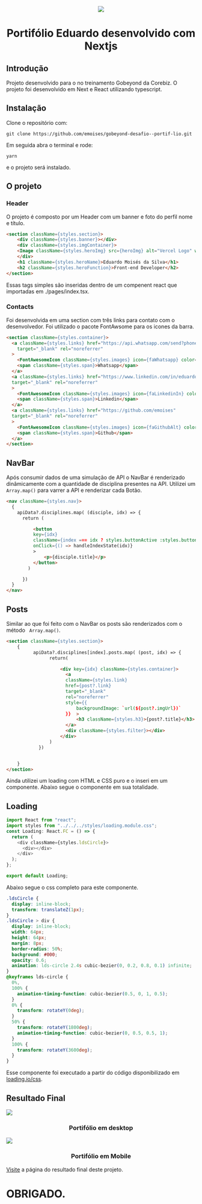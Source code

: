 <p align="center">
  <img src="https://raw.githubusercontent.com/emoises/gobeyond-desafio--portif-lio/main/public/images/header.png">
  <br/>
  <h1 align="center">Portifólio Eduardo desenvolvido com Nextjs</h1>
</p>

## Introdução

Projeto desenvolvido para o no treinamento Gobeyond da Corebiz.
O projeto foi desenvolvido em Next e React utilizando typescript.

## Instalação

Clone o repositório com:

```
git clone https://github.com/emoises/gobeyond-desafio--portif-lio.git
```

Em seguida abra o terminal e rode:

```
yarn
```

e o projeto será instalado.

## O projeto

### Header

O projeto é composto por um Header com um banner e foto do perfil nome e título.

```HTML
<section className={styles.section}>
    <div className={styles.banner}></div>
    <div className={styles.imgContainer}>
    <Image className={styles.heroImg} src={heroImg} alt="Vercel Logo" width={100} height={100}  />
    </div>
    <h1 className={styles.heroName}>Eduardo Moisés da Silva</h1>
    <h2 className={styles.heroFunction}>Front-end Developer</h2>
</section>
```

Essas tags simples são inseridas dentro de um compenent react que importadas em ./pages/index.tsx.

### Contacts

Foi desenvolvida em uma section com três links para contato com o desenvolvedor.
Foi utilizado o pacote FontAwsome para os icones da barra.

```HTML
<section className={styles.container}>
  <a className={styles.links} href="https://api.whatsapp.com/send?phone=5599987654321"
    target="_blank" rel="noreferrer"
  >
    <FontAwesomeIcon className={styles.images} icon={faWhatsapp} color="#333" size={"2x"} />
    <span className={styles.span}>Whatsapp</span>
  </a>
  <a className={styles.links} href="https://www.linkedin.com/in/eduardomoises/"
  target="_blank" rel="noreferrer"
  >
    <FontAwesomeIcon className={styles.images} icon={faLinkedinIn} color="#333" size={"2x"} />
    <span className={styles.span}>Linkedin</span>
  </a>
  <a className={styles.links} href="https://github.com/emoises"
  target="_blank" rel="noreferrer"
  >
    <FontAwesomeIcon className={styles.images} icon={faGithubAlt} color="#333" size={"2x"} />
    <span className={styles.span}>Github</span>
  </a>
</section>
```

## NavBar

Após consumir dados de uma simulação de API o NavBar é renderizado dinâmicamente com a quantidade de disciplina presentes na API.
Utilizei um `Array.map()` para varrer a API e renderizar cada Botão.

```HTML
<nav className={styles.nav}>
  {
    apiData?.disciplines.map( (disciple, idx) => {
      return (

          <button
          key={idx}
          className={index === idx ? styles.buttonActive :styles.button}
          onClick={() => handleIndexState(idx)}
          >
              <p>{disciple.title}</p>
          </button>
        )

      })
  }
</nav>
```

## Posts

Similar ao que foi feito com o NavBar os posts são renderizados com o método ` Array.map()`.

```HTML
<section className={styles.section}>
    {
          apiData?.disciplines[index].posts.map( (post, idx) => {
                return(

                    <div key={idx} className={styles.container}>
                      <a
                      className={styles.link}
                      href={post?.link}
                      target="_blank"
                      rel="noreferrer"
                      style={{
                          backgroundImage: `url(${post?.imgUrl})`
                      }}  >
                          <h3 className={styles.h3}>{post?.title}</h3>
                      </a>
                      <div className={styles.filter}></div>
                    </div>
                )
            })


    }
</section>
```

Ainda utilizei um loading com HTML e CSS puro e o inseri em um componente.
Abaixo segue o componente em sua totalidade.

## Loading

```js
import React from "react";
import styles from "../../../styles/loading.module.css";
const Loading: React.FC = () => {
  return (
    <div className={styles.ldsCircle}>
      <div></div>
    </div>
  );
};

export default Loading;
```

Abaixo segue o css completo para este componente.

```css
.ldsCircle {
  display: inline-block;
  transform: translateZ(1px);
}
.ldsCircle > div {
  display: inline-block;
  width: 64px;
  height: 64px;
  margin: 8px;
  border-radius: 50%;
  background: #000;
  opacity: 0.6;
  animation: lds-circle 2.4s cubic-bezier(0, 0.2, 0.8, 0.1) infinite;
}
@keyframes lds-circle {
  0%,
  100% {
    animation-timing-function: cubic-bezier(0.5, 0, 1, 0.5);
  }
  0% {
    transform: rotateY(0deg);
  }
  50% {
    transform: rotateY(1800deg);
    animation-timing-function: cubic-bezier(0, 0.5, 0.5, 1);
  }
  100% {
    transform: rotateY(3600deg);
  }
}
```

Esse componente foi executado a partir do código disponibilizado em [loading.io/css](https://loading.io/css).

## **Resultado Final**

<img src="https://raw.githubusercontent.com/emoises/gobeyond-desafio--portif-lio/main/public/images/desktop.png">
<br/>
<h3 align="center">Portifólio em desktop</h3>

<img  src="https://raw.githubusercontent.com/emoises/gobeyond-desafio--portif-lio/main/public/images/mobile.png">
<br/>
<h3 align="center">Portifólio em Mobile</h3>

[Visite](https://gobeyond-portifolio-edumoises.vercel.app/) a página do resultado final deste projeto.

# **OBRIGADO.**
